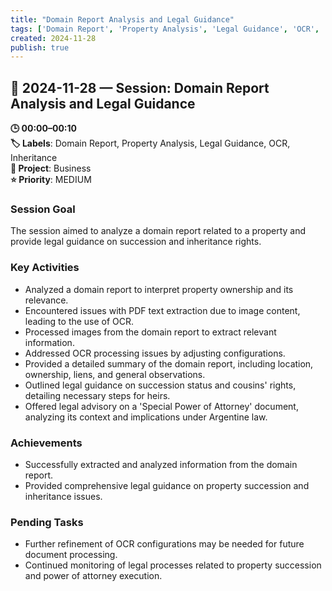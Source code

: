 ```yaml
---
title: "Domain Report Analysis and Legal Guidance"
tags: ['Domain Report', 'Property Analysis', 'Legal Guidance', 'OCR', 'Inheritance']
created: 2024-11-28
publish: true
---
```


## 📅 2024-11-28 — Session: Domain Report Analysis and Legal Guidance

**🕒 00:00–00:10**  
**🏷️ Labels**: Domain Report, Property Analysis, Legal Guidance, OCR, Inheritance  
**📂 Project**: Business  
**⭐ Priority**: MEDIUM  


### Session Goal
The session aimed to analyze a domain report related to a property and provide legal guidance on succession and inheritance rights.

### Key Activities
- Analyzed a domain report to interpret property ownership and its relevance.
- Encountered issues with PDF text extraction due to image content, leading to the use of OCR.
- Processed images from the domain report to extract relevant information.
- Addressed OCR processing issues by adjusting configurations.
- Provided a detailed summary of the domain report, including location, ownership, liens, and general observations.
- Outlined legal guidance on succession status and cousins' rights, detailing necessary steps for heirs.
- Offered legal advisory on a 'Special Power of Attorney' document, analyzing its context and implications under Argentine law.

### Achievements
- Successfully extracted and analyzed information from the domain report.
- Provided comprehensive legal guidance on property succession and inheritance issues.

### Pending Tasks
- Further refinement of OCR configurations may be needed for future document processing.
- Continued monitoring of legal processes related to property succession and power of attorney execution.
